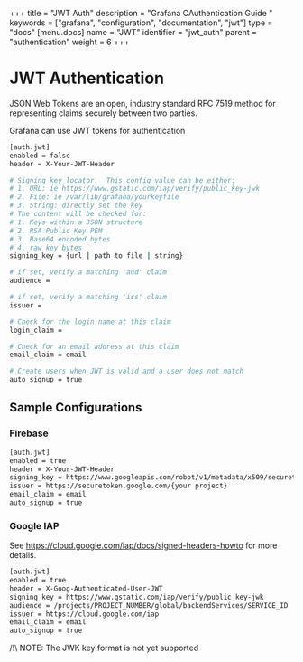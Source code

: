 +++
title = "JWT Auth"
description = "Grafana OAuthentication Guide "
keywords = ["grafana", "configuration", "documentation", "jwt"]
type = "docs"
[menu.docs]
name = "JWT"
identifier = "jwt_auth"
parent = "authentication"
weight = 6
+++

# JWT Authentication

JSON Web Tokens are an open, industry standard RFC 7519 method for representing claims securely between two parties.

Grafana can use JWT tokens for authentication


```bash
[auth.jwt]
enabled = false
header = X-Your-JWT-Header

# Signing key locator.  This config value can be either:
# 1. URL: ie https://www.gstatic.com/iap/verify/public_key-jwk
# 2. File: ie /var/lib/grafana/yourkeyfile
# 3. String: directly set the key
# The content will be checked for:
# 1. Keys within a JSON structure
# 2. RSA Public Key PEM
# 3. Base64 encoded bytes
# 4. raw key bytes
signing_key = {url | path to file | string}

# if set, verify a matching 'aud' claim
audience =

# if set, verify a matching 'iss' claim
issuer =

# Check for the login name at this claim
login_claim =

# Check for an email address at this claim
email_claim = email

# Create users when JWT is valid and a user does not match
auto_signup = true
```

## Sample Configurations

### Firebase


```bash
[auth.jwt]
enabled = true
header = X-Your-JWT-Header
signing_key = https://www.googleapis.com/robot/v1/metadata/x509/securetoken@system.gserviceaccount.com
issuer = https://securetoken.google.com/{your project}
email_claim = email
auto_signup = true
```


### Google IAP

See https://cloud.google.com/iap/docs/signed-headers-howto for more details.

```bash
[auth.jwt]
enabled = true
header = X-Goog-Authenticated-User-JWT
signing_key = https://www.gstatic.com/iap/verify/public_key-jwk
audience = /projects/PROJECT_NUMBER/global/backendServices/SERVICE_ID
issuer = https://cloud.google.com/iap
email_claim = email
auto_signup = true
```

/!\ NOTE: The JWK key format is not yet supported